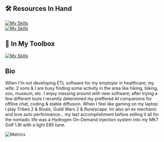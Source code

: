 ## 🛠️ Resources In Hand

[![My Skills](https://skillicons.dev/icons?i=go,postgres,bash,html,css,js,wasm)](https://skillicons.dev)<br>
[![My Skills](https://skillicons.dev/icons?i=bootstrap,git,cloudflare,docker,gcp,vscode)](https://skillicons.dev)

## 🧰 In My Toolbox

[![My Skills](https://skillicons.dev/icons?i=python,sass,jquery,django,php,mysql,wordpress)](https://skillicons.dev)

## Bio

When I'm not developing ETL software for my employer in healthcare; my wife, 2 sons & I are busy finding some activity in the area like hiking, biking, zoo, museum, etc. I enjoy messing around with new software; after trying a few different tools I recently determined my preffered AI companions for offline chat, coding & stable diffusion. When I feel like gaming on my laptop I play Tribes 2 & Rivals, Guild Wars 2 & Runescape. Im also an ex mechanic and love auto performance... my last accomplishment before selling it all for the nomadic life was a Hydrogen On-Demand injection system into my MK7 Golf 1.8t with a light E85 tune.

<!--Check out some **other software**...
- 💡 that [I'm interested in trying](https://github.com/stars/JonVojtush/lists/interests).
- ✅ that [I'm using](https://github.com/stars/JonVojtush/lists/using).
- 🗂️ that [I've tried & may revisit](https://github.com/stars/JonVojtush/lists/archives).
- 🧾 in [curated lists](https://github.com/stars/JonVojtush/lists/curated-lists).-->

![Metrics](https://metrics.lecoq.io/JonVojtush?template=classic&base.header=0&base.activity=0&isocalendar=1&languages=1&lines=1&base=header%2C%20activity%2C%20community%2C%20repositories%2C%20metadata&base.indepth=false&base.hireable=false&base.skip=false&isocalendar=false&isocalendar.duration=half-year&languages=false&languages.skipped=Resources&languages.limit=10&languages.threshold=0%25&languages.other=false&languages.colors=github&languages.sections=most-used&languages.details=percentage&languages.indepth=false&languages.analysis.timeout=15&languages.analysis.timeout.repositories=7.5&languages.categories=markup%2C%20programming&languages.recent.categories=markup%2C%20programming&languages.recent.load=300&languages.recent.days=14&lines=false&lines.skipped=Resources&lines.sections=Repositories%2C%20JonVojtush&lines.repositories.limit=10&lines.history.limit=10&lines.delay=0&config.timezone=America%2FNew_York&config.octicon=true)

<!-- Playground: https://metrics.lecoq.io -->